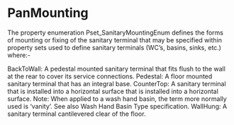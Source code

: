 PanMounting
===========

The property enumeration Pset_SanitaryMountingEnum defines the forms of mounting or fixing of the sanitary terminal that may be specified within property sets used to define sanitary terminals (WC’s, basins, sinks, etc.) where:-

BackToWall: A pedestal mounted sanitary terminal that fits flush to the wall at the rear to cover its service connections.
Pedestal: A floor mounted sanitary terminal that has an integral base.
CounterTop: A sanitary terminal that is installed into a horizontal surface that is installed into a horizontal surface. Note: When applied to a wash hand basin, the term more normally used is ‘vanity’. See also Wash Hand Basin Type specification.
WallHung: A sanitary terminal cantilevered clear of the floor.
